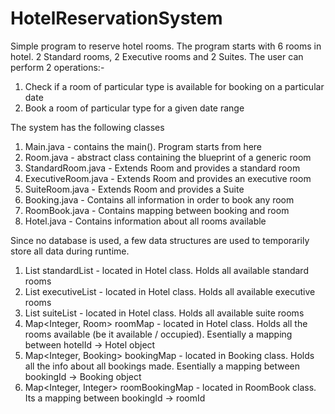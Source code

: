 # HotelReservationSystem

Simple program to reserve hotel rooms.
The program starts with 6 rooms in hotel. 2 Standard rooms, 2 Executive rooms and 2 Suites.
The user can perform 2 operations:-
1. Check if a room of particular type is available for booking on a particular date
2. Book a room of particular type for a given date range

The system has the following classes
1. Main.java - contains the main(). Program starts from here
2. Room.java - abstract class containing the blueprint of a generic room
3. StandardRoom.java - Extends Room and provides a standard room
4. ExecutiveRoom.java - Extends Room and provides an executive room
5. SuiteRoom.java - Extends Room and provides a Suite
6. Booking.java - Contains all information in order to book any room
7. RoomBook.java - Contains mapping between booking and room
8. Hotel.java - Contains information about all rooms available

Since no database is used, a few data structures are used to temporarily store all data during runtime.
1. List<Room> standardList - located in Hotel class. Holds all available standard rooms
2. List<Room> executiveList - located in Hotel class. Holds all available executive rooms
3. List<Room> suiteList - located in Hotel class. Holds all available suite rooms
4. Map<Integer, Room> roomMap - located in Hotel class. Holds all the rooms available (be it available / occupied). Esentially a mapping between hotelId -> Hotel object
5. Map<Integer, Booking> bookingMap - located in Booking class. Holds all the info about all bookings made. Esentially a mapping between bookingId -> Booking object
6. Map<Integer, Integer> roomBookingMap - located in RoomBook class. Its a mapping between bookingId -> roomId
